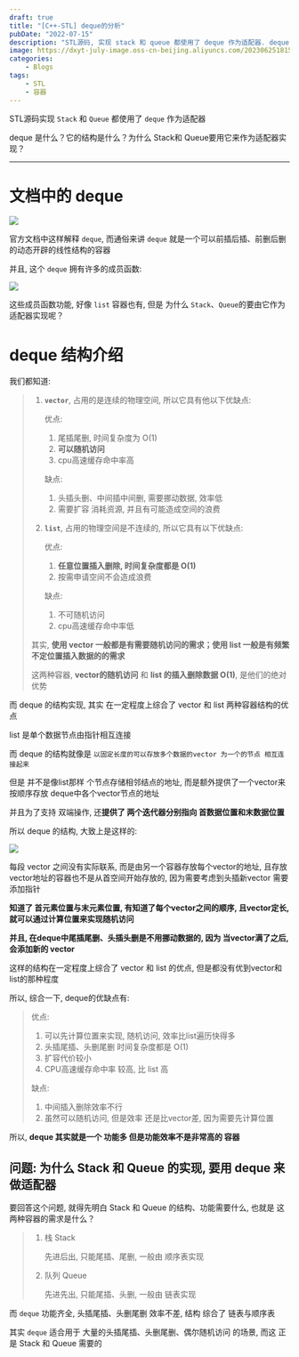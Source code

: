 ```yaml
---
draft: true
title: "[C++-STL] deque的分析"
pubDate: "2022-07-15"
description: "STL源码, 实现 stack 和 queue 都使用了 deque 作为适配器. deque 是什么？它的结构是什么？为什么 Stack和 Queue要用它来作为适配器实现？"
image: https://dxyt-july-image.oss-cn-beijing.aliyuncs.com/202306251815703.webp
categories:
    - Blogs
tags:
    - STL
    - 容器
---
```


STL源码实现 `Stack` 和 `Queue` 都使用了 `deque` 作为适配器

deque 是什么？它的结构是什么？为什么 Stack和 Queue要用它来作为适配器实现？

---

# 文档中的 deque

![  ](https://humid1ch.oss-cn-shanghai.aliyuncs.com/20250722153802779.webp)

官方文档中这样解释 `deque`, 而通俗来讲 `deque` 就是一个可以前插后插、前删后删的动态开辟的线性结构的容器

并且, 这个 `deque` 拥有许多的成员函数:

![ ](https://humid1ch.oss-cn-shanghai.aliyuncs.com/20250722153804445.webp)

这些成员函数功能, 好像 `list` 容器也有, 但是 为什么 `Stack`、`Queue`的要由它作为适配器实现呢？

# deque 结构介绍

我们都知道: 

> 1. **`vector`**, 占用的是连续的物理空间, 所以它具有他以下优缺点: 
>
>     优点: 
>
>     1. 尾插尾删, 时间复杂度为 O(1)
>     2. **可以随机访问**
>     3. cpu高速缓存命中率高
>
>     缺点: 
>
>     1. 头插头删、中间插中间删, 需要挪动数据, 效率低
>     2. 需要扩容 消耗资源, 并且有可能造成空间的浪费
>
> 2. **`list`**, 占用的物理空间是不连续的, 所以它具有以下优缺点: 
>
>     优点: 
>
>     1. **任意位置插入删除, 时间复杂度都是 O(1)**
>     2. 按需申请空间不会造成浪费
>
>     缺点: 
>
>     1. 不可随机访问
>     2. cpu高速缓存命中率低
>
> 其实, **使用 vector 一般都是有需要随机访问的需求；使用 list 一般是有频繁不定位置插入数据的的需求**
>
> 这两种容器, **vector的随机访问** 和 **list 的插入删除数据 O(1)**, 是他们的绝对优势

而 deque 的结构实现, 其实 在一定程度上综合了 vector 和 list 两种容器结构的优点 

list 是单个数据节点由指针相互连接

而 deque 的结构就像是 `以固定长度的可以存放多个数据的vector 为一个的节点 相互连接起来`

但是 并不是像list那样 个节点存储相邻结点的地址, 而是额外提供了一个vector来按顺序存放 deque中各个vector节点的地址

并且为了支持 双端操作, 还**提供了 两个迭代器分别指向 首数据位置和末数据位置**

所以 deque 的结构, 大致上是这样的: 

![ ](https://humid1ch.oss-cn-shanghai.aliyuncs.com/20250722153807424.webp)

每段 vector 之间没有实际联系, 而是由另一个容器存放每个vector的地址, 且存放vector地址的容器也不是从首空间开始存放的, 因为需要考虑到头插新vector 需要添加指针

 **知道了 首元素位置与末元素位置, 有知道了每个vector之间的顺序, 且vector定长, 就可以通过计算位置来实现随机访问**

**并且, 在deque中尾插尾删、头插头删是不用挪动数据的, 因为 当vector满了之后, 会添加新的 vector**

这样的结构在一定程度上综合了 vector 和 list 的优点, 但是都没有优到vector和list的那种程度

所以, 综合一下, deque的优缺点有: 

> 优点: 
>
> 1. 可以先计算位置来实现, 随机访问, 效率比list遍历快得多
> 2. 头插尾插、头删尾删 时间复杂度都是 O(1)
> 3. 扩容代价较小
> 4. CPU高速缓存命中率 较高, 比 list 高
>
> 缺点: 
>
> 1. 中间插入删除效率不行
> 2. 虽然可以随机访问, 但是效率 还是比vector差, 因为需要先计算位置

所以, **deque 其实就是一个 功能多 但是功能效率不是非常高的 容器**

## 问题:  为什么 Stack 和 Queue 的实现, 要用 deque 来做适配器

要回答这个问题, 就得先明白 Stack 和 Queue 的结构、功能需要什么, 也就是 这两种容器的需求是什么？

> 1. 栈 Stack
>
>     先进后出, 只能尾插、尾删, 一般由 顺序表实现
>
> 2. 队列 Queue
>
>     先进先出, 只能尾插、头删, 一般由 链表实现

而 `deque` 功能齐全, 头插尾插、头删尾删 效率不差, 结构 综合了 链表与顺序表

其实 `deque` 适合用于 大量的头插尾插、头删尾删、偶尔随机访问 的场景, 而这 正是 Stack 和 Queue 需要的

